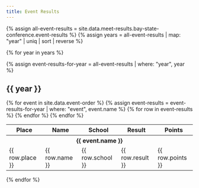 ```yaml
---
title: Event Results
---
```


{% assign all-event-results = site.data.meet-results.bay-state-conference.event-results %}
{% assign years = all-event-results | map: "year" | uniq | sort | reverse %}

{% for year in years %}

{% assign event-results-for-year = all-event-results | where: "year", year %}

## {{ year }}

<table>
  <thead>
    <tr>
      <th>Place</th>
      <th>Name</th>
      <th>School</th>
      <th>Result</th>
      <th>Points</th>
    </tr>
  </thead>
  <tbody>
    {% for event in site.data.event-order %}
      <tr>
        <th colspan="5" style="text-align: center;">{{ event.name }}</th>
      </tr>
      {% assign event-results = event-results-for-year | where: "event", event.name %}
      {% for row in event-results %}
        <tr>
          <td>{{ row.place }}</td>
          <td>{{ row.name }}</td>
          <td>{{ row.school }}</td>
          <td>{{ row.result }}</td>
          <td>{{ row.points }}</td>
        </tr>
      {% endfor %}
    {% endfor %}
  </tbody>
</table>

{% endfor %}
